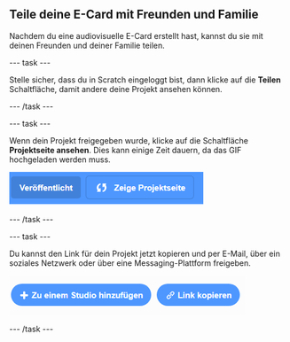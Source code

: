 ## Teile deine E-Card mit Freunden und Familie

Nachdem du eine audiovisuelle E-Card erstellt hast, kannst du sie mit deinen Freunden und deiner Familie teilen.

--- task ---

Stelle sicher, dass du in Scratch eingeloggt bist, dann klicke auf die **Teilen** Schaltfläche, damit andere deine Projekt ansehen können.

--- /task ---

--- task ---

Wenn dein Projekt freigegeben wurde, klicke auf die Schaltfläche **Projektseite ansehen**. Dies kann einige Zeit dauern, da das GIF hochgeladen werden muss.

![das Bild zeigt die Schaltfläche Projektseite](images/projects-page.png)

--- /task ---

--- task ---

Du kannst den Link für dein Projekt jetzt kopieren und per E-Mail, über ein soziales Netzwerk oder über eine Messaging-Plattform freigeben.

![das Bild zeigt die Schaltfläche zum Link kopieren](images/copy-link.png)

--- /task ---



